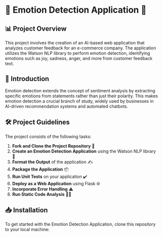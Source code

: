 # 🌟 Emotion Detection Application 🌟

## 📊 Project Overview
This project involves the creation of an AI-based web application that analyzes customer feedback for an e-commerce company. The application utilizes the Watson NLP library to perform emotion detection, identifying emotions such as joy, sadness, anger, and more from customer feedback text.

## 📖 Introduction
Emotion detection extends the concept of sentiment analysis by extracting specific emotions from statements rather than just their polarity. This makes emotion detection a crucial branch of study, widely used by businesses in AI-driven recommendation systems and automated chatbots.

## 🛠️ Project Guidelines
The project consists of the following tasks:

1. **Fork and Clone the Project Repository** 🔄
2. **Create an Emotion Detection Application** using the Watson NLP library 🧠
3. **Format the Output** of the application ✍️
4. **Package the Application** 📦
5. **Run Unit Tests** on your application ✔️
6. **Deploy as a Web Application** using Flask 🌐
7. **Incorporate Error Handling** ⚠️
8. **Run Static Code Analysis** 🕵️‍♂️

## 📥 Installation
To get started with the Emotion Detection Application, clone this repository to your local machine:

